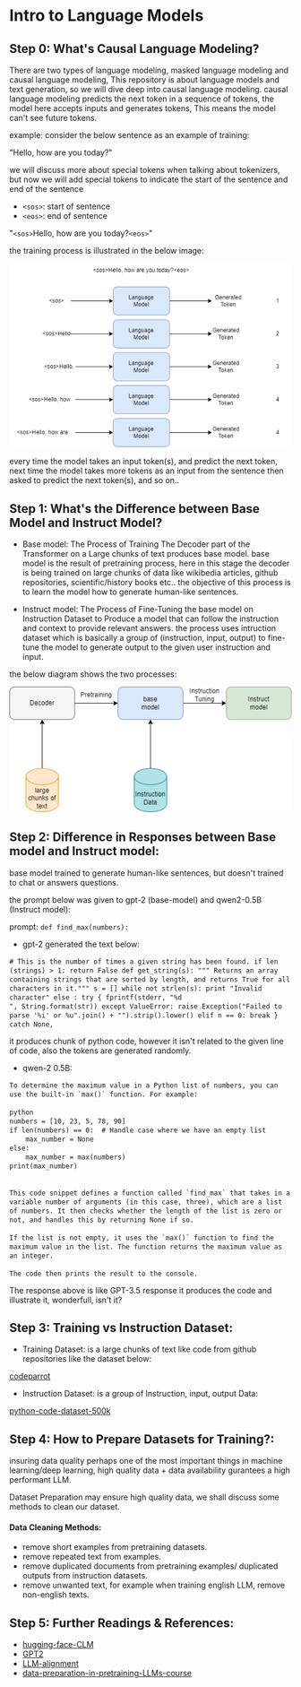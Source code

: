 # Intro to Language Models

## Step 0: What's Causal Language Modeling?

There are two types of language modeling, masked language modeling and causal language modeling, This repository is about language models and text generation, so we will dive deep into causal language modeling.
causal language modeling predicts the next token in a sequence of tokens, the model here accepts inputs and generates tokens, This means the model can't see future tokens.

example: 
consider the below sentence as an example of training:

"Hello, how are you today?"

we will discuss more about special tokens when talking about tokenizers, but now we will add special tokens to indicate the start of the sentence and end of the sentence
- `<sos>`: start of sentence
- `<eos>`: end of sentence

"`<sos>`Hello, how are you today?`<eos>`"

the training process is illustrated in the below image:

![](../assets/imgs/causal-language-modeling.png)

every time the model takes an input token(s), and predict the next token, next time the model takes more tokens as an input from the sentence then asked to predict the next token(s), and so on..

## Step 1: What's the Difference between Base Model and Instruct Model?

- Base model: The Process of Training The Decoder part of the Transformer on a Large chunks of text produces base model. base model is the result of pretraining process, here in this stage the decoder is being trained on large chunks of data like wikibedia articles, github repositories, scientific/history books etc..
the objective of this process is to learn the model how to generate human-like sentences.

- Instruct model: The Process of Fine-Tuning the base model on Instruction Dataset to Produce a model that can follow the instruction and context to provide relevant answers. the process uses intruction dataset which is basically a group of (instruction, input, output) to fine-tune the model to generate output to the given user instruction and input.    

the below diagram shows the two processes:

![](../assets/imgs/llm-training-stages.png)

## Step 2: Difference in Responses between Base model and Instruct model:

base model trained to generate human-like sentences, but doesn't trained to chat or answers questions.

the prompt below was given to gpt-2 (base-model) and qwen2-0.5B (Instruct model):

prompt: `def find_max(numbers):`

- gpt-2 generated the text below:

```
# This is the number of times a given string has been found. if len (strings) > 1: return False def get_string(s): """ Returns an array containing strings that are sorted by length, and returns True for all characters in it.""" s = [] while not strlen(s): print "Invalid character" else : try { fprintf(stderr, "%d
", String.format(str)) except ValueError: raise Exception("Failed to parse '%i' or %u".join() + "").strip().lower() elif n == 0: break } catch None,
```

it produces chunk of python code, however it isn't related to the given line of code, also the tokens are generated randomly.

- qwen-2 0.5B:

```
To determine the maximum value in a Python list of numbers, you can use the built-in `max()` function. For example:

python
numbers = [10, 23, 5, 78, 90]
if len(numbers) == 0:  # Handle case where we have an empty list
    max_number = None
else:
    max_number = max(numbers)
print(max_number)


This code snippet defines a function called `find_max` that takes in a variable number of arguments (in this case, three), which are a list of numbers. It then checks whether the length of the list is zero or not, and handles this by returning None if so.

If the list is not empty, it uses the `max()` function to find the maximum value in the list. The function returns the maximum value as an integer.

The code then prints the result to the console.
```

The response above is like GPT-3.5 response it produces the code and illustrate it, wonderfull, isn't it?

## Step 3: Training vs Instruction Dataset:

- Training Dataset: is a large chunks of text like code from github repositories like the dataset below:

[codeparrot](https://huggingface.co/datasets/thomwolf/codeparrot)

- Instruction Dataset: is a group of Instruction, input, output Data:

[python-code-dataset-500k](https://huggingface.co/datasets/jtatman/python-code-dataset-500k)

## Step 4: How to Prepare Datasets for Training?:

insuring data quality perhaps one of the most important things in machine learning/deep learning, high quality data + data availability gurantees a high performant LLM.

Dataset Preparation may ensure high quality data, we shall discuss some methods to clean our dataset.

#### Data Cleaning Methods:

- remove short examples from pretraining datasets.
- remove repeated text from examples.
- remove duplicated documents from pretraining examples/ duplicated outputs from instruction datasets.
- remove unwanted text, for example when training english LLM, remove non-english texts.

## Step 5: Further Readings & References:


- [hugging-face-CLM](https://huggingface.co/docs/transformers/tasks/language_modeling)
- [GPT2](https://jalammar.github.io/illustrated-gpt2/)
- [LLM-alignment](https://openai.com/index/instruction-following/)
- [data-preparation-in-pretraining-LLMs-course](https://learn.deeplearning.ai/courses/pretraining-llms/lesson/3/data-preparation)